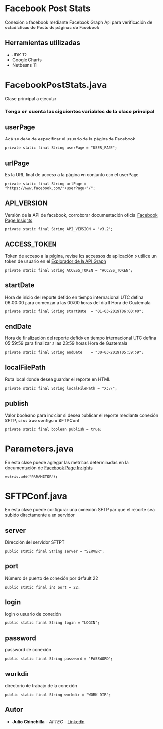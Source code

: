 # Facebook Post Stats

Conexión a facebook mediante Facebook Graph Api para verificación de estadísticas de Posts de páginas de Facebook

## Herramientas utilizadas
* JDK 12
* Google Charts
* Netbeans 11

# FacebookPostStats.java
Clase principal a ejecutar

### Tenga en cuenta las siguientes variables de la clase principal

## userPage
Acá se debe de especificar el usuario de la página de Facebook
```
private static final String userPage = "USER_PAGE";
```

## urlPage
Es la URL final de acceso a la página en conjunto con el userPage
```
private static final String urlPage = "https://www.facebook.com/"+userPage+"/";
```
     
## API_VERSION
Versión de la API de facebook, corroborar documentación oficial [Facebook Page Insights](https://developers.facebook.com/docs/graph-api/reference/v3.2/insights)
```
private static final String API_VERSION = "v3.2";    
```

## ACCESS_TOKEN
Token de acceso a la página, revise los accessos de aplicación o utilice un token de usuario en el [Explorador de la API Graph](https://developers.facebook.com/tools/explorer/)
```
private static final String ACCESS_TOKEN = "ACCESS_TOKEN";
```

## startDate
Hora de inicio del reporte defido en tiempo internacional UTC
defina 06:00:00 para comenzar a las 00:00 horas del día II Hora de Guatemala
```
private static final String startDate  = "01-03-2019T06:00:00";
```

## endDate
Hora de finalización del reporte defido en tiempo internacional UTC
defina 05:59:59 para finalizar a las 23:59 horas Hora de Guatemala
```
private static final String endDate    = "30-03-2019T05:59:59";
```

## localFilePath
Ruta local donde desea guardar el reporte en HTML
```
private static final String localFilePath = "X:\\";
```
     
## publish
Valor booleano para indiciar si desea publicar el reporte mediante conexión SFTP, si es true configure SFTPConf
```
private static final boolean publish = true;
```

# Parameters.java
En esta clase puede agregar las metricas determinadas en la documentación de [Facebook Page Insights](https://developers.facebook.com/docs/graph-api/reference/v3.2/insights)
```
metric.add("PARAMETER");
```

# SFTPConf.java
En esta clase puede configurar una conexión SFTP par que el reporte sea subido directamente a un servidor

## server
Dirección del servidor SFTPT
```
public static final String server = "SERVER";
```

## port
Número de puerto de conexión por default 22
```
public static final int port = 22;
```

## login
login o usuario de conexión
```
public static final String login = "LOGIN";
```

## password
password de conexión
```
public static final String password = "PASSWORD";
```

## workdir
directorio de trabajo de la conexión
```
public static final String workdir = "WORK DIR"; 
```

## Autor
* **Julio Chinchilla** - *ARTEC* - [LinkedIn](https://www.linkedin.com/in/juliofchv)
